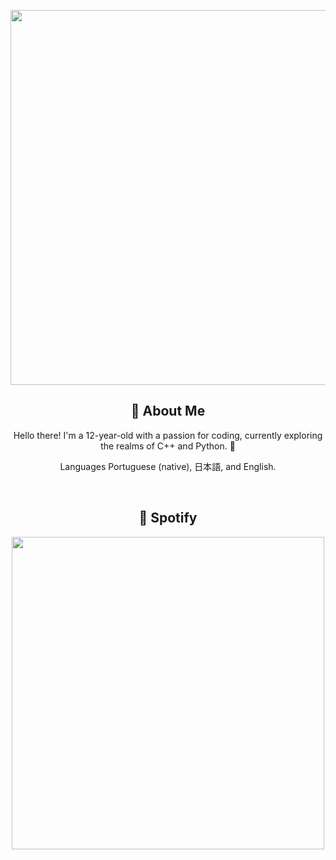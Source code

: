 <p align="center">
    <img width="600" src="https://anime-girls-holding-programming-books.netlify.app/static/Sakura_Nene_CPP_Covered-4a00ee5a5a9ac67a26fc0d3e44123dab.jpg">
</p>

<h2 align="center">🌟  About Me</h2>

<p align="center">
    Hello there! I'm a 12-year-old with a passion for coding, currently exploring the realms of C++ and Python. 🚀
</p>

<p align="center">
    Languages Portuguese (native), 日本語, and English.
</p>

<br>

<h2 align="center">🎵  Spotify</h2>

<p align="center">
    <img width="500" src="https://spotify-recently-played-readme.vercel.app/api?user=213r7mjjwbaxxl6qv7nrlcapa">
</p>
